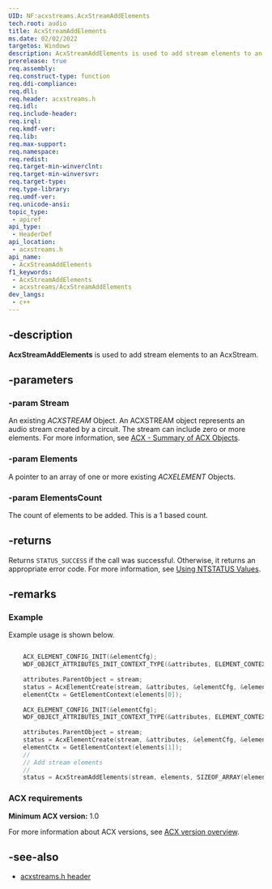 ```yaml
---
UID: NF:acxstreams.AcxStreamAddElements
tech.root: audio
title: AcxStreamAddElements
ms.date: 02/02/2022
targetos: Windows
description: AcxStreamAddElements is used to add stream elements to an AcxStream.
prerelease: true
req.assembly: 
req.construct-type: function
req.ddi-compliance: 
req.dll: 
req.header: acxstreams.h
req.idl: 
req.include-header: 
req.irql: 
req.kmdf-ver: 
req.lib: 
req.max-support: 
req.namespace: 
req.redist: 
req.target-min-winverclnt: 
req.target-min-winversvr: 
req.target-type: 
req.type-library: 
req.umdf-ver: 
req.unicode-ansi: 
topic_type:
 - apiref
api_type:
 - HeaderDef 
api_location:
 - acxstreams.h
api_name:
 - AcxStreamAddElements
f1_keywords:
 - AcxStreamAddElements
 - acxstreams/AcxStreamAddElements
dev_langs:
 - c++
---
```


## -description

**AcxStreamAddElements** is used to add stream elements to an AcxStream.

## -parameters

### -param Stream

An existing *ACXSTREAM* Object. An ACXSTREAM object represents an audio stream created by a circuit. The stream can include zero or more elements. For more information, see [ACX - Summary of ACX Objects](/windows-hardware/drivers/audio/acx-summary-of-objects).

### -param Elements

A pointer to an array of one or more existing *ACXELEMENT* Objects.

### -param ElementsCount

The count of elements to be added. This is a 1 based count.

## -returns

Returns `STATUS_SUCCESS` if the call was successful. Otherwise, it returns an appropriate error code. For more information, see [Using NTSTATUS Values](/windows-hardware/drivers/kernel/using-ntstatus-values).

## -remarks

### Example

Example usage is shown below.

```cpp

    ACX_ELEMENT_CONFIG_INIT(&elementCfg);
    WDF_OBJECT_ATTRIBUTES_INIT_CONTEXT_TYPE(&attributes, ELEMENT_CONTEXT);
 
    attributes.ParentObject = stream;
    status = AcxElementCreate(stream, &attributes, &elementCfg, &elements[0]);
    elementCtx = GetElementContext(elements[0]);
 
    ACX_ELEMENT_CONFIG_INIT(&elementCfg);
    WDF_OBJECT_ATTRIBUTES_INIT_CONTEXT_TYPE(&attributes, ELEMENT_CONTEXT);
 
    attributes.ParentObject = stream;
    status = AcxElementCreate(stream, &attributes, &elementCfg, &elements[1]);
    elementCtx = GetElementContext(elements[1]);
    //
    // Add stream elements
    //
    status = AcxStreamAddElements(stream, elements, SIZEOF_ARRAY(elements));
```

### ACX requirements

**Minimum ACX version:** 1.0

For more information about ACX versions, see [ACX version overview](/windows-hardware/drivers/audio/acx-version-overview).

## -see-also

- [acxstreams.h header](index.md)
